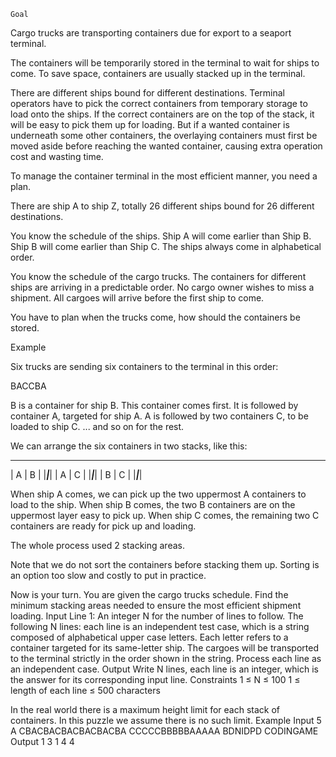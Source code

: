 	Goal
Cargo trucks are transporting containers due for export to a seaport terminal.

The containers will be temporarily stored in the terminal to wait for ships to come. To save space, containers are usually stacked up in the terminal.

There are different ships bound for different destinations. Terminal operators have to pick the correct containers from temporary storage to load onto the ships. If the correct containers are on the top of the stack, it will be easy to pick them up for loading. But if a wanted container is underneath some other containers, the overlaying containers must first be moved aside before reaching the wanted container, causing extra operation cost and wasting time.

To manage the container terminal in the most efficient manner, you need a plan.

There are ship A to ship Z, totally 26 different ships bound for 26 different destinations.

You know the schedule of the ships. Ship A will come earlier than Ship B. Ship B will come earlier than Ship C. The ships always come in alphabetical order.

You know the schedule of the cargo trucks. The containers for different ships are arriving in a predictable order. No cargo owner wishes to miss a shipment. All cargoes will arrive before the first ship to come.

You have to plan when the trucks come, how should the containers be stored.

Example

Six trucks are sending six containers to the terminal in this order:

BACCBA

B is a container for ship B. This container comes first.
It is followed by container A, targeted for ship A.
A is followed by two containers C, to be loaded to ship C.
... and so on for the rest.

We can arrange the six containers in two stacks, like this:
 ___ ___
| A | B |
|___|___|
| A | C |
|___|___|
| B | C |
|___|___|

When ship A comes, we can pick up the two uppermost A containers to load to the ship.
When ship B comes, the two B containers are on the uppermost layer easy to pick up.
When ship C comes, the remaining two C containers are ready for pick up and loading.

The whole process used 2 stacking areas.

Note that we do not sort the containers before stacking them up. Sorting is an option too slow and costly to put in practice.

Now is your turn. You are given the cargo trucks schedule. Find the minimum stacking areas needed to ensure the most efficient shipment loading.
Input
Line 1: An integer N for the number of lines to follow.
The following N lines: each line is an independent test case, which is a string composed of alphabetical upper case letters. Each letter refers to a container targeted for its same-letter ship. The cargoes will be transported to the terminal strictly in the order shown in the string. Process each line as an independent case.
Output
Write N lines, each line is an integer, which is the answer for its corresponding input line.
Constraints
1 ≤ N ≤ 100
1 ≤ length of each line ≤ 500 characters

In the real world there is a maximum height limit for each stack of containers. In this puzzle we assume there is no such limit.
Example
Input
5
A
CBACBACBACBACBACBA
CCCCCBBBBBAAAAA
BDNIDPD
CODINGAME
Output
1
3
1
4
4